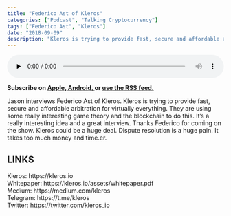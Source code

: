 ```yaml
---
title: "Federico Ast of Kleros"
categories: ["Podcast", "Talking Cryptocurrency"]
tags: ["Federico Ast", "Kleros"]
date: "2018-09-09"
description: "Kleros is trying to provide fast, secure and affordable arbitration for virtually everything. They are using some really interesting game theory and the blockchain to do this."
---
```

<p>
<audio controls="" preload="none" style="width:100%;">
  <source src="http://traffic.libsyn.com/talkingcryptocurrency/TalkingCryptocurrency_043.mp3" type="audio/mpeg">
Your browser does not support the audio element.
</audio>
</p>


<p>
<strong>
Subscribe on 
        <a href="https://itunes.apple.com/us/podcast/talking-cryptocurrency/id1388099603?mt=2app=podcast">
            Apple,
        </a>
        <a href="https://www.google.com/podcasts?feed=aHR0cDovL3RhbGtpbmdjcnlwdG9jdXJyZW5jeS5saWJzeW4uY29tL3Jzcw%3D%3D">
          Android,
        </a>
        or
        <a href="http://talkingcryptocurrency.libsyn.com/rss">
          use the RSS feed.
         </a>
</strong>
</p>
	
	
	
Jason interviews Federico Ast of Kleros. Kleros is trying to provide fast, secure and affordable arbitration for virtually everything. They are using some really interesting game theory and the blockchain to do this. It’s a really interesting idea and a great interview. Thanks Federico for coming on the show. Kleros could be a huge deal. Dispute resolution is a huge pain. It takes too much money and time.er.

<h2>LINKS</h2>
Kleros: https://kleros.io<br>
Whitepaper: https://kleros.io/assets/whitepaper.pdf<br>
Medium: https://medium.com/kleros<br>
Telegram: https://t.me/kleros<br>
Twitter: https://twitter.com/kleros_io<br>

